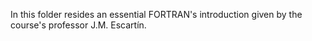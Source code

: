 In this folder resides an essential FORTRAN's introduction given by the course's professor J.M. Escartín.

